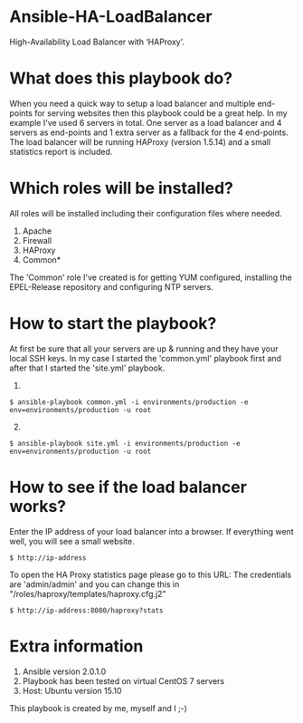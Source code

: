 # Ansible-HA-LoadBalancer
High-Availability Load Balancer with ‘HAProxy’.

# What does this playbook do?
When you need a quick way to setup a load balancer and multiple end-points for serving websites then this playbook could be a great help. In my example I've used 6 servers in total. One server as a load balancer and 4 servers as end-points and 1 extra server as a fallback for the 4 end-points. The load balancer will be running HAProxy (version 1.5.14) and a small statistics report is included.

# Which roles will be installed?
All roles will be installed including their configuration files where needed.

1. Apache
2. Firewall
3. HAProxy
4. Common*

The 'Common' role I've created is for getting YUM configured, installing the EPEL-Release repository and configuring NTP servers.

# How to start the playbook?

At first be sure that all your servers are up & running and they have your local SSH keys.
In my case I started the 'common.yml' playbook first and after that I started the 'site.yml' playbook.

1.
```
$ ansible-playbook common.yml -i environments/production -e env=environments/production -u root
```

2.
```
$ ansible-playbook site.yml -i environments/production -e env=environments/production -u root
```

# How to see if the load balancer works?
Enter the IP address of your load balancer into a browser. If everything went well, you will see a small website.


```
$ http://ip-address
```
To open the HA Proxy statistics page please go to this URL:
The credentials are 'admin/admin' and you can change this in "/roles/haproxy/templates/haproxy.cfg.j2"
```
$ http://ip-address:8080/haproxy?stats
```

# Extra information

1. Ansible version 2.0.1.0
2. Playbook has been tested on virtual CentOS 7 servers
3. Host: Ubuntu version 15.10

This playbook is created by me, myself and I   ;-)
